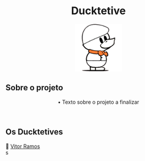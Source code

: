 <h1 align="center"> Ducktetive </h1>
<p align="center">
    <img src="src/images/Ducklogo.png" height="128">
</p>

## Sobre o projeto

<p align="center">
• Texto sobre o projeto a finalizar
</p>


<br>

## Os Ducktetives
🤖 <a href="https://github.com/vitoramosc">Vitor Ramos</a><br>s